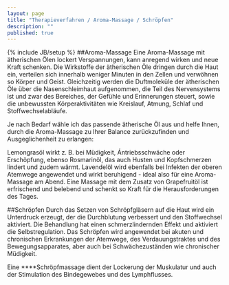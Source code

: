 ```yaml
---
layout: page
title: "Therapieverfahren / Aroma-Massage / Schröpfen"
description: ""
published: true
---
```


{% include JB/setup %}
##Aroma-Massage
Eine Aroma-Massage mit ätherischen Ölen lockert Verspannungen, kann anregend wirken und neue Kraft schenken. Die Wirkstoffe der ätherischen Öle dringen durch die Haut ein, verteilen sich innerhalb weniger Minuten in den Zellen und verwöhnen so Körper und Geist. Gleichzeitig werden die Duftmoleküle der ätherischen Öle über die Nasenschleimhaut aufgenommen, die Teil des Nervensystems ist und zwar des Bereiches, der Gefühle und Erinnerungen steuert, sowie die unbewussten Körperaktivitäten wie Kreislauf, Atmung, Schlaf und Stoffwechselabläufe. 

Je nach Bedarf wähle ich das passende ätherische Öl aus und helfe Ihnen, durch die Aroma-Massage zu Ihrer Balance zurückzufinden und Ausgeglichenheit zu erlangen: 

Lemongrasöl wirkt z. B. bei Müdigkeit, Ántriebsschwäche oder Erschöpfung, ebenso Rosmarinöl, das auch Husten und Kopfschmerzen lindert und zudem wärmt. Lavendelöl wird ebenfalls bei Infekten der oberen Atemwege angewendet und wirkt beruhigend - ideal also für eine Aroma-Massage am Abend. Eine Massage mit dem Zusatz von Grapefruitöl ist erfrischend und belebend und schenkt so Kraft für die Herausforderungen des Tages.

##Schröpfen
Durch das Setzen von Schröpfgläsern auf die Haut wird ein Unterdruck erzeugt, der die Durchblutung verbessert und den Stoffwechsel aktiviert. Die Behandlung hat einen schmerzlindernden Effekt und aktiviert die Selbstregulation. Das Schröpfen wird angewendet bei akuten und chronischen Erkrankungen der Atemwege, des Verdauungstraktes und des Bewegungsapparates, aber auch bei Schwächezuständen wie chronischer Müdigkeit.

Eine ****Schröpfmassage dient der Lockerung der Muskulatur und auch der Stimulation des Bindegewebes und des Lymphflusses.